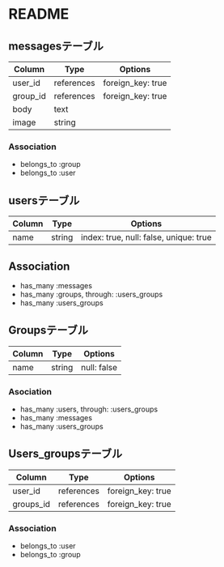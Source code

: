 # README


## messagesテーブル

|Column|Type|Options|
|------|----|-------|
|user_id|references|foreign_key: true|
|group_id|references|foreign_key: true|
|body|text|
|image|string|

### Association
- belongs_to :group
- belongs_to :user



## usersテーブル
|Column|Type|Options|
|------|----|-------|
|name|string|index: true, null: false, unique: true|

## Association
- has_many :messages
- has_many :groups, through: :users_groups
- has_many :users_groups



## Groupsテーブル
|Column|Type|Options|
|------|----|-------|
|name|string|null: false|

### Asociation
- has_many :users, through: :users_groups
- has_many :messages
- has_many :users_groups



## Users_groupsテーブル
|Column|Type|Options|
|------|----|-------|
|user_id|references|foreign_key: true|
|groups_id|references|foreign_key: true|

### Association
- belongs_to :user
- belongs_to :group